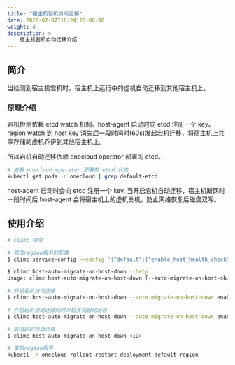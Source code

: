 ```yaml
---
title: "宿主机宕机自动迁移"
date: 2022-02-07T18:24:26+08:00
weight: 4
description: >
    宿主机宕机自动迁移介绍
---
```


## 简介

当检测到宿主机宕机时，宿主机上运行中的虚机自动迁移到其他宿主机上。

### 原理介绍

宕机检测依赖 etcd watch 机制。host-agent 启动时向 etcd 注册一个 key。 region watch 到 host key 消失后一段时间时(60s)发起宕机迁移，将宿主机上共享存储的虚机乔伊到其他宿主机上。

所以宕机自动迁移依赖 onecloud operator 部署的 etcd。
```bash
# 查看 onecloud operator 部署的 etcd 状态
kubectl get pods -n onecloud | grep default-etcd
```

host-agent 启动时会向 etcd 注册一个 key. 当开启宕机自动迁移，宿主机断网时一段时间后 host-agent 会将宿主机上的虚机关机，防止网络恢复后磁盘双写。

## 使用介绍

```bash
# climc 命令

# 修改region服务的配置
$ climc service-config --config '{"default":{"enable_host_health_check":true}}' region2

$ climc host-auto-migrate-on-host-down --help
Usage: climc host-auto-migrate-on-host-down [--auto-migrate-on-host-shutdown {enable,disable}] [--help] [--auto-migrate-on-host-down {enable,disable}] <ID> ...

# 开启宕机自动迁移
$ climc host-auto-migrate-on-host-down --auto-migrate-on-host-down enable <ID>

# 开启宕机自动迁移同时开启关机自动迁移
$ climc host-auto-migrate-on-host-down --auto-migrate-on-host-down enable --auto-migrate-on-host-shutdown enable <ID>

# 取消宕机自动迁移
$ climc host-auto-migrate-on-host-down <ID>

# 重启region服务
kubectl -n onecloud rollout restart deployment default-region
```
